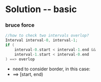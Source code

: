 # Solution -- basic

### bruce force
```java
//how to check two intervals overlop?
Interval interval-0, interval-1;
if (
    interval-0.start < interval-1.end &&
    interval-1.start < interval-0.end
) ==> overlop
```
* need to consider border, in this case:
* ==> [start, end)

